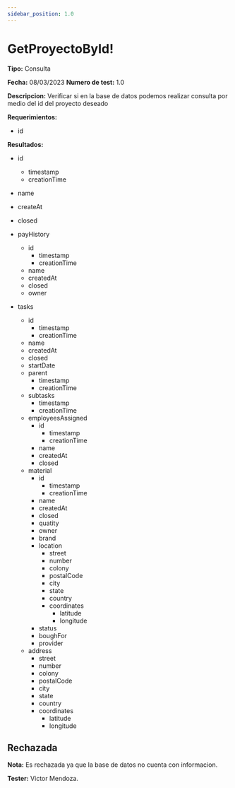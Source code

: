 ```yaml
---
sidebar_position: 1.0
---
```


# GetProyectoById!

**Tipo:** Consulta

**Fecha:** 08/03/2023  **Numero de test:** 1.0

**Descripcion:** Verificar si en la base de datos podemos realizar consulta por medio del id del proyecto deseado 

**Requerimientos:** 
- id 

**Resultados:**
- id
    - timestamp
    - creationTime
- name 
- createAt
- closed

- payHistory
    - id
        - timestamp
        - creationTime
    - name
    - createdAt
    - closed
    - owner

- tasks
    - id
        - timestamp
        - creationTime
    - name
    - createdAt
    - closed
    - startDate
    - parent
        - timestamp
        - creationTime
    - subtasks
        - timestamp
        - creationTime
    - employeesAssigned
        - id
            - timestamp
            - creationTime
        - name
        - createdAt
        - closed
    - material
        - id
            - timestamp
            - creationTime
        - name
        - createdAt
        - closed
        - quatity
        - owner
        - brand
        - location
            - street
            - number
            - colony
            - postalCode
            - city
            - state
            - country
            - coordinates
                - latitude
                - longitude
        - status
        - boughFor
        - provider
    - address
        - street
        - number
        - colony
        - postalCode
        - city
        - state
        - country
        - coordinates
            - latitude
            - longitude


## Rechazada
**Nota:** Es rechazada ya que la base de datos no cuenta con informacion.

**Tester:** Victor Mendoza.